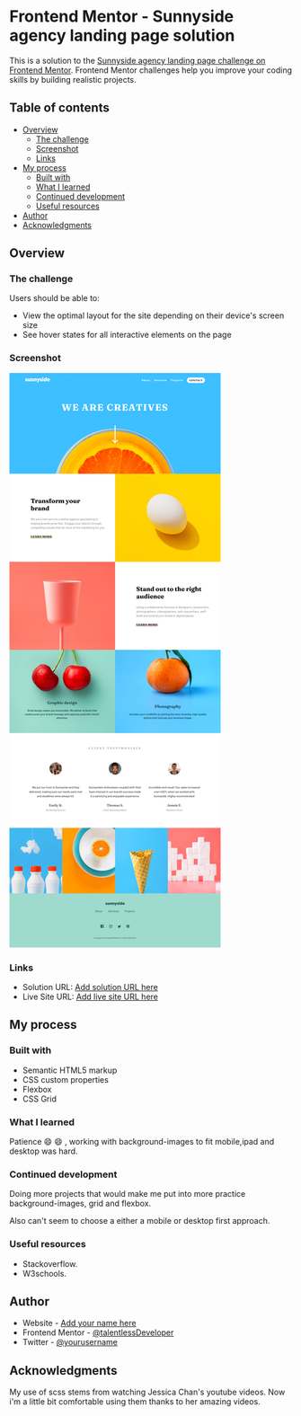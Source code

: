 # Frontend Mentor - Sunnyside agency landing page solution

This is a solution to the [Sunnyside agency landing page challenge on Frontend Mentor](https://www.frontendmentor.io/challenges/sunnyside-agency-landing-page-7yVs3B6ef). Frontend Mentor challenges help you improve your coding skills by building realistic projects.

## Table of contents

- [Overview](#overview)
  - [The challenge](#the-challenge)
  - [Screenshot](#screenshot)
  - [Links](#links)
- [My process](#my-process)
  - [Built with](#built-with)
  - [What I learned](#what-i-learned)
  - [Continued development](#continued-development)
  - [Useful resources](#useful-resources)
- [Author](#author)
- [Acknowledgments](#acknowledgments)

## Overview

### The challenge

Users should be able to:

- View the optimal layout for the site depending on their device's screen size
- See hover states for all interactive elements on the page

### Screenshot

![](./images/screenshot-sunny.png)

### Links

- Solution URL: [Add solution URL here](https://github.com/talentlessDeveloper/sunnyside-agency-landing-page/)
- Live Site URL: [Add live site URL here](https://talentlessdeveloper.github.io/sunnyside-agency-landing-page/)

## My process

### Built with

- Semantic HTML5 markup
- CSS custom properties
- Flexbox
- CSS Grid

### What I learned

Patience 😄 :smile: , working with background-images to fit mobile,ipad and desktop was hard.

### Continued development

Doing more projects that would make me put into more practice background-images, grid and flexbox.

Also can't seem to choose a either a mobile or desktop first approach.

### Useful resources

- Stackoverflow.
- W3schools.

## Author

- Website - [Add your name here](https://www.your-site.com)
- Frontend Mentor - [@talentlessDeveloper](https://www.frontendmentor.io/profile/talentlessDeveloper)
- Twitter - [@yourusername](https://www.twitter.com/kcreeem)

## Acknowledgments

My use of scss stems from watching Jessica Chan's youtube videos. Now i'm a little bit comfortable using them thanks to her amazing videos.
